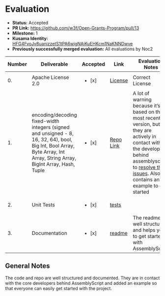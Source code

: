 # Evaluation

* **Status:** Accepted
* **PR Link:** https://github.com/w3f/Open-Grants-Program/pull/13 
* **Milestone:** 1
* **Kusama Identity:** [HFG4FvoJv8uanizzetS1tPA6wigNAiKuEHKcm1NaKNNDwve](https://polkascan.io/pre/kusama/account/HFG4FvoJv8uanizzetS1tPA6wigNAiKuEHKcm1NaKNNDwve)
* **Previously successfully merged evaluation:** All evaluations by Noc2

| Number | Deliverable | Accepted | Link | Evaluation Notes |
| ------------- | ------------- | ------------- | ------------- |------------- |
| 0. | Apache License 2.0 | <ul><li>[x] </li></ul>|[License](https://github.com/LimeChain/as-scale-codec/blob/master/LICENSE)| Correct License |
| 1. | encoding/decoding fixed-width integers (signed and unsigned - 8, 16, 32, 64), bool, Big Int, Bool Array, Byte Array, Int Array, String Array, BigInt Array, Hash, Tuple |<ul><li>[x] </li></ul>| [Repo Link](https://github.com/LimeChain/as-scale-codec) | A lot of warning because it’s not based on the most recent version, but they are actively in contact with the developers behind assemblyscript to [resolve the issues](https://github.com/AssemblyScript/assemblyscript/issues/1351). Also contains an example to get started   |
| 2. | Unit Tests |<ul><li>[x] </li></ul>| [tests]((https://github.com/LimeChain/as-scale-codec/tree/master/assembly/__tests__)) | 
| 3. | Documentation |<ul><li>[x] </li></ul>| [readme](https://github.com/LimeChain/as-scale-codec) | The readme is well structured and helps you to get started with AssemblyScript


## General Notes

The code and repo are well structured and documented. They are in contact with the core developers behind AssemblyScript and added an example so that everyone can easily get started with the project. 
